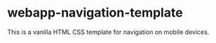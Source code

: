 # webapp-navigation-template
This is a vanilla HTML CSS template for navigation on mobile devices. 
